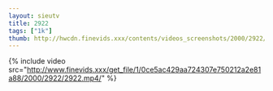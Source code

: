 ```yaml
--- 
layout: sieutv
title: 2922
tags: ["1k"]
thumb: http://hwcdn.finevids.xxx/contents/videos_screenshots/2000/2922/preview.mp4.jpg
---
```

{% include video src="http://www.finevids.xxx/get_file/1/0ce5ac429aa724307e750212a2e81a88/2000/2922/2922.mp4/" %} 
